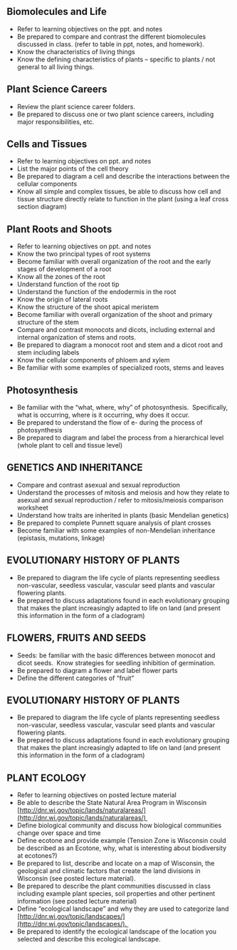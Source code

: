 
## Biomolecules and Life
- Refer to learning objectives on the ppt. and notes
- Be prepared to compare and contrast the different biomolecules discussed in class. (refer to table in ppt, notes, and homework).
- Know the characteristics of living things
- Know the defining characteristics of plants – specific to plants / not general to all living things.

## Plant Science Careers
- Review the plant science career folders.
- Be prepared to discuss one or two plant science careers, including major responsibilities, etc.

## Cells and Tissues 
- Refer to learning objectives on ppt. and notes
- List the major points of the cell theory
- Be prepared to diagram a cell and describe the interactions between the cellular components
- Know all simple and complex tissues, be able to discuss how cell and tissue structure directly relate to function in the plant (using a leaf cross section diagram)

## Plant Roots and Shoots
- Refer to learning objectives on ppt. and notes
- Know the two principal types of root systems
- Become familiar with overall organization of the root and the early stages of development of a root
- Know all the zones of the root
- Understand function of the root tip 
- Understand the function of the endodermis in the root
- Know the origin of lateral roots
- Know the structure of the shoot apical meristem 
- Become familiar with overall organization of the shoot and primary structure of the stem
- Compare and contrast monocots and dicots, including external and internal organization of stems and roots.
- Be prepared to diagram a monocot root and stem and a dicot root and stem including labels
- Know the cellular components of phloem and xylem
- Be familiar with some examples of specialized roots, stems and leaves

## Photosynthesis
- Be familiar with the “what, where, why” of photosynthesis.  Specifically, what is occurring, where is it occurring, why does it occur.
- Be prepared to understand the flow of e- during the process of photosynthesis
- Be prepared to diagram and label the process from a hierarchical level (whole plant to cell and tissue level)

## GENETICS AND INHERITANCE 
- Compare and contrast asexual and sexual reproduction
- Understand the processes of mitosis and meiosis and how they relate to asexual and sexual reproduction / refer to mitosis/meiosis comparison worksheet
- Understand how traits are inherited in plants (basic Mendelian genetics)
- Be prepared to complete Punnett square analysis of plant crosses
- Become familiar with some examples of non-Mendelian inheritance (epistasis, mutations, linkage)

## EVOLUTIONARY HISTORY OF PLANTS
- Be prepared to diagram the life cycle of plants representing seedless non-vascular, seedless vascular, vascular seed plants and vascular flowering plants.
- Be prepared to discuss adaptations found in each evolutionary grouping that makes the plant increasingly adapted to life on land (and present this information in the form of a cladogram)

## FLOWERS, FRUITS AND SEEDS
- Seeds: be familiar with the basic differences between monocot and dicot seeds.  Know strategies for seedling inhibition of germination.  
- Be prepared to diagram a flower and label flower parts
- Define the different categories of “fruit”

## EVOLUTIONARY HISTORY OF PLANTS
- Be prepared to diagram the life cycle of plants representing seedless non-vascular, seedless vascular, vascular seed plants and vascular flowering plants.
- Be prepared to discuss adaptations found in each evolutionary grouping that makes the plant increasingly adapted to life on land (and present this information in the form of a cladogram)

## PLANT ECOLOGY
- Refer to learning objectives on posted lecture material
- Be able to describe the State Natural Area Program in Wisconsin [http://dnr.wi.gov/topic/lands/naturalareas/](http://dnr.wi.gov/topic/lands/naturalareas/) 
- Define biological community and discuss how biological communities change over space and time
- Define ecotone and provide example (Tension Zone is Wisconsin could be described as an Ecotone, why, what is interesting about biodiversity at ecotones?)
- Be prepared to list, describe and locate on a map of Wisconsin, the geological and climatic factors that create the land divisions in Wisconsin (see posted lecture material).
- Be prepared to describe the plant communities discussed in class including example plant species, soil properties and other pertinent information (see posted lecture material)
- Define “ecological landscape” and why they are used to categorize land [http://dnr.wi.gov/topic/landscapes/](http://dnr.wi.gov/topic/landscapes/). 
- Be prepared to identify the ecological landscape of the location you selected and describe this ecological landscape.